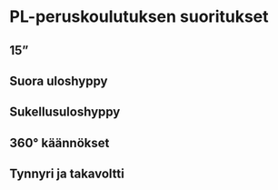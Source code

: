 # PL-peruskoulutuksen suoritukset

## 15”
## Suora uloshyppy
## Sukellusuloshyppy
## 360° käännökset
## Tynnyri ja takavoltti
